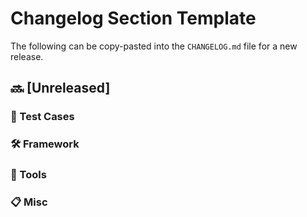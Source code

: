 # Changelog Section Template

The following can be copy-pasted into the `CHANGELOG.md` file for a new release.

## 🔜 [Unreleased]

### 🧪 Test Cases

### 🛠️ Framework

### 🔧 Tools

### 📋 Misc
